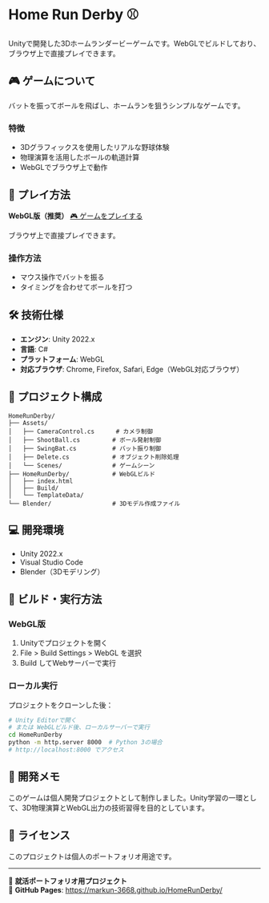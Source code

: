 # Home Run Derby ⚾

Unityで開発した3Dホームランダービーゲームです。WebGLでビルドしており、ブラウザ上で直接プレイできます。

## 🎮 ゲームについて

バットを振ってボールを飛ばし、ホームランを狙うシンプルなゲームです。

### 特徴
- 3Dグラフィックスを使用したリアルな野球体験
- 物理演算を活用したボールの軌道計算
- WebGLでブラウザ上で動作

## 🎯 プレイ方法

**WebGL版（推奨）**
[🎮 ゲームをプレイする](https://markun-3668.github.io/HomeRunDerby/)

ブラウザ上で直接プレイできます。

### 操作方法
- マウス操作でバットを振る
- タイミングを合わせてボールを打つ

## 🛠️ 技術仕様

- **エンジン**: Unity 2022.x
- **言語**: C#
- **プラットフォーム**: WebGL
- **対応ブラウザ**: Chrome, Firefox, Safari, Edge（WebGL対応ブラウザ）

## 📁 プロジェクト構成

```
HomeRunDerby/
├── Assets/
│   ├── CameraControl.cs      # カメラ制御
│   ├── ShootBall.cs         # ボール発射制御
│   ├── SwingBat.cs          # バット振り制御
│   ├── Delete.cs            # オブジェクト削除処理
│   └── Scenes/              # ゲームシーン
├── HomeRunDerby/            # WebGLビルド
│   ├── index.html
│   ├── Build/
│   └── TemplateData/
└── Blender/                 # 3Dモデル作成ファイル
```

## 💻 開発環境

- Unity 2022.x
- Visual Studio Code
- Blender（3Dモデリング）

## 🚀 ビルド・実行方法

### WebGL版
1. Unityでプロジェクトを開く
2. File > Build Settings > WebGL を選択
3. Build してWebサーバーで実行

### ローカル実行
プロジェクトをクローンした後：
```bash
# Unity Editorで開く
# または WebGLビルド後、ローカルサーバーで実行
cd HomeRunDerby
python -m http.server 8000  # Python 3の場合
# http://localhost:8000 でアクセス
```

## 📝 開発メモ

このゲームは個人開発プロジェクトとして制作しました。Unity学習の一環として、3D物理演算とWebGL出力の技術習得を目的としています。

## 📄 ライセンス

このプロジェクトは個人のポートフォリオ用途です。

---

💼 **就活ポートフォリオ用プロジェクト**  
🔗 **GitHub Pages**: https://markun-3668.github.io/HomeRunDerby/
